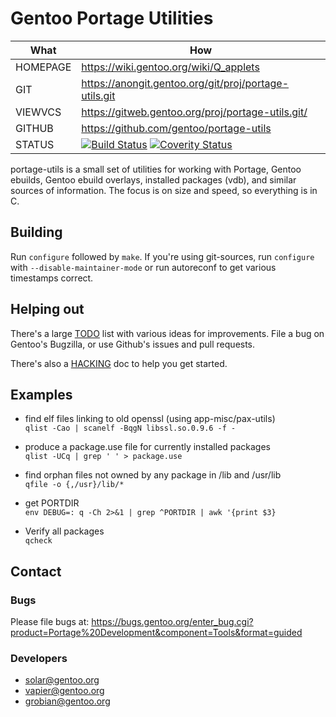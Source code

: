 # Gentoo Portage Utilities

| What     | How                                                       |
| -------- | --------------------------------------------------------- |
| HOMEPAGE | https://wiki.gentoo.org/wiki/Q_applets                    |
| GIT      | https://anongit.gentoo.org/git/proj/portage-utils.git     |
| VIEWVCS  | https://gitweb.gentoo.org/proj/portage-utils.git/         |
| GITHUB   | https://github.com/gentoo/portage-utils                   |
| STATUS   | [![Build Status](https://travis-ci.org/gentoo/portage-utils.svg?branch=master)](https://travis-ci.org/gentoo/portage-utils) [![Coverity Status](https://scan.coverity.com/projects/9213/badge.svg)](https://scan.coverity.com/projects/gentoo-portage-utils) |

portage-utils is a small set of utilities for working with Portage, Gentoo
ebuilds, Gentoo ebuild overlays, installed packages (vdb), and similar sources
of information.  The focus is on size and speed, so everything is in C.

## Building

Run `configure` followed by `make`.  If you're using git-sources, run
`configure` with `--disable-maintainer-mode` or run autoreconf to get
various timestamps correct.

## Helping out

There's a large [TODO](./TODO.md) list with various ideas for
improvements.  File a bug on Gentoo's Bugzilla, or use Github's issues
and pull requests.

There's also a [HACKING](./HACKING.md) doc to help you get started.

## Examples

* find elf files linking to old openssl (using app-misc/pax-utils)<br>
  `qlist -Cao | scanelf -BqgN libssl.so.0.9.6 -f -`

* produce a package.use file for currently installed packages<br>
  `qlist -UCq | grep ' ' > package.use`

* find orphan files not owned by any package in /lib and /usr/lib<br>
  `qfile -o {,/usr}/lib/*`
	
* get PORTDIR<br>
  `env DEBUG=: q -Ch 2>&1 | grep ^PORTDIR | awk '{print $3}`

* Verify all packages<br>
  `qcheck`

## Contact

### Bugs

Please file bugs at:
	https://bugs.gentoo.org/enter_bug.cgi?product=Portage%20Development&component=Tools&format=guided

### Developers

* solar@gentoo.org
* vapier@gentoo.org
* grobian@gentoo.org
